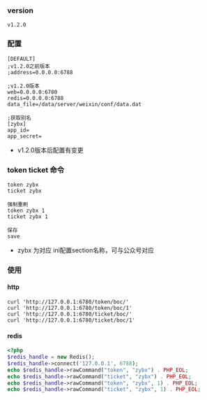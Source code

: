 
### version
```
v1.2.0
```

### 配置
```
[DEFAULT]
;v1.2.0之前版本
;address=0.0.0.0:6788

;v1.2.0版本
web=0.0.0.0:6780
redis=0.0.0.0:6788
data_file=/data/server/weixin/conf/data.dat

;获取别名
[zybx]
app_id=
app_secret=
```
* v1.2.0版本后配置有变更

### token ticket 命令
```
token zybx
ticket zybx

强制重刷
token zybx 1   
ticket zybx 1

保存
save
```
* zybx 为对应 ini配置section名称，可与公众号对应

### 使用

#### http
```
curl 'http://127.0.0.1:6780/token/boc/'
curl 'http://127.0.0.1:6780/token/boc/1'
curl 'http://127.0.0.1:6780/ticket/boc/'
curl 'http://127.0.0.1:6780/ticket/boc/1'
```

#### redis
```php
<?php
$redis_handle = new Redis();
$redis_handle->connect('127.0.0.1', 6788);
echo $redis_handle->rawCommand("token", "zybx") . PHP_EOL;
echo $redis_handle->rawCommand("ticket", "zybx") . PHP_EOL;
echo $redis_handle->rawCommand("token", "zybx", 1) . PHP_EOL;
echo $redis_handle->rawCommand("ticket", "zybx", 1) . PHP_EOL;
```
